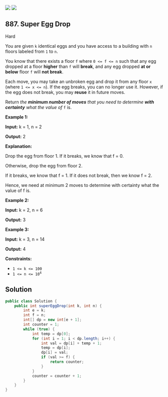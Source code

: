[![](https://img.shields.io/github/stars/javadev/LeetCode-in-Java?label=Stars&style=flat-square)](https://github.com/javadev/LeetCode-in-Java)
[![](https://img.shields.io/github/forks/javadev/LeetCode-in-Java?label=Fork%20me%20on%20GitHub%20&style=flat-square)](https://github.com/javadev/LeetCode-in-Java/fork)

## 887\. Super Egg Drop

Hard

You are given `k` identical eggs and you have access to a building with `n` floors labeled from `1` to `n`.

You know that there exists a floor `f` where `0 <= f <= n` such that any egg dropped at a floor **higher** than `f` will **break**, and any egg dropped **at or below** floor `f` will **not break**.

Each move, you may take an unbroken egg and drop it from any floor `x` (where `1 <= x <= n`). If the egg breaks, you can no longer use it. However, if the egg does not break, you may **reuse** it in future moves.

Return _the **minimum number of moves** that you need to determine **with certainty** what the value of_ `f` is.

**Example 1:**

**Input:** k = 1, n = 2

**Output:** 2

**Explanation:**

Drop the egg from floor 1. If it breaks, we know that f = 0.

Otherwise, drop the egg from floor 2.

If it breaks, we know that f = 1. If it does not break, then we know f = 2.

Hence, we need at minimum 2 moves to determine with certainty what the value of f is. 

**Example 2:**

**Input:** k = 2, n = 6

**Output:** 3 

**Example 3:**

**Input:** k = 3, n = 14

**Output:** 4 

**Constraints:**

*   `1 <= k <= 100`
*   <code>1 <= n <= 10<sup>4</sup></code>

## Solution

```java
public class Solution {
    public int superEggDrop(int k, int n) {
        int e = k;
        int f = n;
        int[] dp = new int[e + 1];
        int counter = 1;
        while (true) {
            int temp = dp[0];
            for (int i = 1; i < dp.length; i++) {
                int val = dp[i] + temp + 1;
                temp = dp[i];
                dp[i] = val;
                if (val >= f) {
                    return counter;
                }
            }
            counter = counter + 1;
        }
    }
}
```